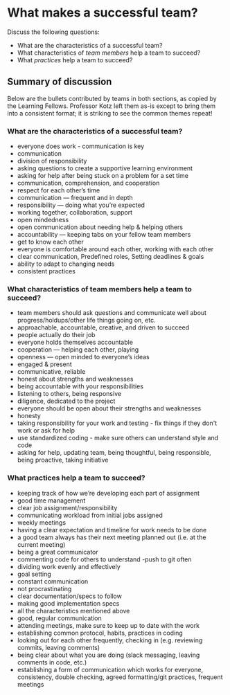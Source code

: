 # What makes a successful team?

Discuss the following questions:

* What are the characteristics of a successful team?
* What characteristics of *team members* help a team to succeed?
* What *practices* help a team to succeed?

<!--
	This page will be updated with a summary of these discussions.
-->

## Summary of discussion

Below are the bullets contributed by teams in both sections, as copied by the Learning Fellows.
Professor Kotz left them as-is except to bring them into a consistent format; it is striking to see the common themes repeat!

### What are the characteristics of a successful team?

* everyone does work - communication is key
* communication
* division of responsibility
* asking questions to create a supportive learning environment
* asking for help after being stuck on a problem for a set time
* communication, comprehension, and cooperation
* respect for each other’s time
* communication — frequent and in depth
* responsibility — doing what you’re expected
* working together, collaboration, support
* open mindedness
* open communication about needing help & helping others
* accountability — keeping tabs on your fellow team members
* get to know each other
* everyone is comfortable around each other, working with each other
* clear communication, Predefined roles, Setting deadlines & goals
* ability to adapt to changing needs
* consistent practices


### What characteristics of team members help a team to succeed?

* team members should ask questions and communicate well about progress/holdups/other life things going on, etc.
* approachable, accountable, creative, and driven to succeed
* people actually do their job
* everyone holds themselves accountable
* cooperation — helping each other, playing 
* openness — open minded to everyone’s ideas
* engaged & present
* communicative, reliable
* honest about strengths and weaknesses
* being accountable with your responsibilities
* listening to others, being responsive
* diligence, dedicated to the project
* everyone should be open about their strengths and weaknesses
* honesty
* taking responsibility for your work and testing - fix things if they don't work or ask for help
* use standardized coding - make sure others can understand style and code
* asking for help, updating team, being thoughtful, being responsible, being proactive, taking initiative

### What practices help a team to succeed?

* keeping track of how we’re developing each part of assignment
* good time management
* clear job assignment/responsibility
* communicating workload from initial jobs assigned
* weekly meetings
* having a clear expectation and timeline for work needs to be done
* a good team always has their next meeting planned out (i.e. at the current meeting)
* being a great communicator
* commenting code for others to understand -push to git often
* dividing work evenly and effectively
* goal setting
* constant communication
* not procrastinating
* clear documentation/specs to follow
* making good implementation specs
* all the characteristics mentioned above
* good, regular communication
* attending meetings, make sure to keep up to date with the work
* establishing common protocol, habits, practices in coding
* looking out for each other frequently, checking in (e.g. reviewing commits, leaving comments)
* being clear about what you are doing (slack messaging, leaving comments in code, etc.)
* establishing a form of communication which works for everyone, consistency, double checking, agreed formatting/git practices, frequent meetings


